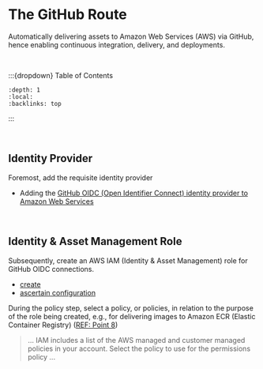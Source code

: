 
# The GitHub Route

Automatically delivering assets to Amazon Web Services (AWS) via GitHub, hence enabling continuous integration, delivery, and deployments.

<br>

:::{dropdown} Table of Contents
```{contents}
:depth: 1
:local:
:backlinks: top
```
:::

<br>

## Identity Provider

Foremost, add the requisite identity provider

<ul class="disc">
  <li class="disc">Adding the <a href="https://docs.github.com/en/actions/security-for-github-actions/security-hardening-your-deployments/configuring-openid-connect-in-amazon-web-services#adding-the-identity-provider-to-aws" target="_blank">GitHub OIDC (Open Identifier Connect) identity provider to Amazon Web Services</a></li>
</ul>

<br>

## Identity & Asset Management Role

Subsequently, create an AWS IAM (Identity & Asset Management) role for GitHub OIDC connections.

<ul class="disc">
  <li class="disc"><a href="https://docs.aws.amazon.com/IAM/latest/UserGuide/id_roles_create_for-idp_oidc.html#idp_oidc_Create" target="_blank">create</a></li>
  <li class="disc"><a href="https://docs.aws.amazon.com/IAM/latest/UserGuide/id_roles_create_for-idp_oidc.html#idp_oidc_Create_GitHub" target="_blank">ascertain configuration</a></li>
</ul>

During the policy step, select a policy, or policies, in relation to the purpose of the role being created, e.g., for delivering images to Amazon ECR (Elastic Container Registry) ([REF: Point 8](https://docs.aws.amazon.com/IAM/latest/UserGuide/id_roles_create_for-idp_oidc.html#idp_oidc_Create))

> ... IAM includes a list of the AWS managed and customer managed policies in your account. Select the policy to use for the permissions policy ...


<br>
<br>

<br>
<br>

<br>
<br>

<br>
<br>

